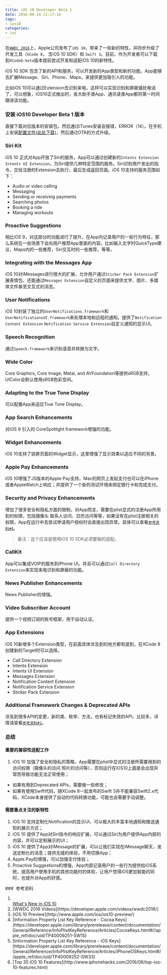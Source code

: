 ```yaml
---
title: iOS 10 Developer Beta 1
date: 2016-06-19 21:17:14
tags:
- ios10
categories:
- ios
---
```


在[`WWDC 2016`](https://developer.apple.com/videos/wwdc2016/)上，Apple公司发布了`iOS 10`，带来了一些新的特性，并同步升级了开发工具（`XCode 8`， 含iOS 10 SDK）和 `Swift 3`。目前，作为开发者可以下载到`XCode8-beta`版本提前尝试开发和适配iOS 10的新特性。

iOS 10 SDK 包含了新的API和服务，可以开发新的App类型和新的功能。App能够去扩展Message、Siri、Phone、Maps，来提供更加吸引人的功能。

比如iOS 10可以通过Extension去识别来电，这样可以实现识别和屏蔽骚扰电话了，可以想象，iOS10正式推出时，各大助手类App、通讯录类App都将第一时间跟进该功能。
<!-- more -->
### 安装 iOS10 Developer Beta 1 版本
直接下载对应版本的安装包，然后通过iTunes安装会报错，ERROR（14）。在手机上安装[配置文件(此处下载)](/assets/dl/iOS_10_beta_Configuration_Profile.mobileconfig)，然后通过OTA的方式升级。

### Siri Kit
iOS 10 正式对App开放了Siri的服务，App可以通过创建新的`Intents Extension` `Intents UI Extension`，为Siri提供几种特定范围的服务。Siri识别用户发出的指令，交给注册的Extension去执行，最后生成返回页面。iOS 10支持的服务范围如下：
- Audio or video calling
- Messaging
- Sending or receiving payments
- Searching photos
- Booking a ride
- Managing workouts

### Proactive Suggestions
相比iOS 9，对这部分的功能进行了提升。在App内记录用户的一些行为特征，那么系统在一些场景下会向用户推荐App里面的内容。比如输入文字时QuickType建议，Maps内的一些推荐，Siri交互时的一些推荐，等等。

### Integrating with the Messages App
iOS 10对iMessages进行很大的扩展，允许用户通过`Sticker Pack Extension`扩展表情包，还能通过`Messages Extension`自定义的页面来提供文字、图片、多媒体文件甚至交互式的消息。

### User Notifications
iOS 10封装了独立的`UserNotifications.framework`和`UserNotificationsUI.framework`来处理本地和远程的通知。提供了`Notification Content Extension` `Notification Service Extension`自定义通知的显示UI。

### Speech Recognition
通过`Speech.framework`来识别语音并转换为文字。

### Wide Color
Core Graphics, Core Image, Metal, and AVFoundation等提供sRGB支持，UIColor会默认使用sRGB色彩空间。

### Adapting to the True Tone Display
可以配置App来适应True Tone Display。

### App Search Enhancements
对iOS 9 引入的 CoreSpotlight framework增强的功能。

### Widget Enhancements
iOS 10支持了锁屏页面的Widget显示，这里增强了显示效果以适应不同的背景。

### Apple Pay Enhancements
iOS 10增强了JS版本的Apple Pay支持，Mac的网页上发起支付也可以在iPhone或者AppleWatch上响应；并提供了一个新的测试环境来绑定银行卡和完成支付。

### Security and Privacy Enhancements
增加了很多安全和隐私方面的限制，对App而言，需要在plist显式的注册App所用到的权限，包括摄像头
联系人访问、日历访问等等，如果没有在plist注册相关的权限，App在运行中去尝试申请用户授权时会直接出现异常。具体可以查看[`参考资料#4`](#ref4)。
> 备注：这个应该是使用iOS 10 SDK必须要做的适配。

### CallKit
App可以集成VOIP的服务到iPhone UI。并且可以通过`Call Directory Extension`来实现来电识别和屏蔽的功能。

### News Publisher Enhancements
News Publisher的增强。

### Video Subscriber Account
提供一个视频订阅的账号框架，用于自动认证。

### App Extensions
iOS 10新增多个Extension类型，在前面具体涉及到的地方都有提到，在XCode 8创建新的Target时可以选择。
- Call Directory Extension
- Intents Extension
- Intents UI Extension
- Messages Extension
- Notification Content Extension
- Notification Service Extension
- Sticker Pack Extension

### Additional Framework Changes & Deprecated APIs
涉及到很多API的变更，新的类、枚举、方法，也有标记失效的API。比较多，详情请查看[`参考资料#1`](#ref1)。

### 总结
#### 重要的兼容性适配工作
1. iOS 10 加强了安全和隐私的策略，App需要在plist中显式的注册所需要用到的访问权限（摄像头的访问
照片的访问等），否则运行在iOS10上面是会出现异常而导致功能无法正常使用；
- 如果有用到Deprecated APIs，需要做一些修改；
- 如果有使用Swift代码，随XCode 8一起发布的Swift 3并不能兼容Swift2.x代码，XCode本身提供了自动的代码转换功能，可能也会需要手动调整。

#### 需要重点关注的新特性
1. iOS 10 支持定制化Notification的显示UI，可以极大的丰富本地通知和推送通知的展示方式；
2. iOS 10 提供了App对Siri指令的响应扩展，可以通过Siri为用户提供App内部的内容，并可以定制展示的UI；
3. iOS 10 提供了App对iMessage的扩展，可以让我们实现在iMessage聊天，发送定制化的消息；提供无缝的体验，不用切换App；
4. Apple Pay的增强，可以加强支付体验；
5. Proactive Suggestions的增强，App内部记录用户的一些行为提供给iOS系统，提高用户使用手机的其他功能时的体验，让用户觉得iOS更加智能的同时，也提升对App的好感。

###  参考资料
1.  <div id="ref1" />[What's New in iOS 10](https://developer.apple.com/library/prerelease/content/releasenotes/General/WhatsNewIniOS/Articles/iOS10.html#//apple_ref/doc/uid/TP40017084-DontLinkElementID_1)
2. <div id="ref2" />[WWDC 2016 Videos](https://developer.apple.com/videos/wwdc2016/)
3. <div id="ref3" />[iOS 10 Preview](http://www.apple.com/ios/ios10-preview/)
4. <div id="ref4" />[Information Property List Key Reference - Cocoa Keys](https://developer.apple.com/library/prerelease/content/documentation/General/Reference/InfoPlistKeyReference/Articles/CocoaKeys.html#//apple_ref/doc/uid/TP40009251-SW15)
5. <div id="ref5" />[Information Property List Key Reference - iOS Keys](https://developer.apple.com/library/prerelease/content/documentation/General/Reference/InfoPlistKeyReference/Articles/iPhoneOSKeys.html#//apple_ref/doc/uid/TP40009252-SW33)
6. <div id="ref6" />[Top 35 iOS 10 Features](http://www.iphonehacks.com/2016/06/top-ios-10-features.html)

